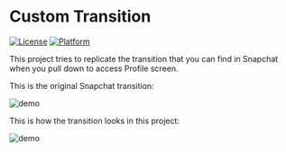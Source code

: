 # Custom Transition

[![License](https://img.shields.io/cocoapods/l/ElasticTransition.svg?style=flat)](http://cocoapods.org/pods/ElasticTransition)
[![Platform](https://img.shields.io/cocoapods/p/ElasticTransition.svg?style=flat)](http://cocoapods.org/pods/ElasticTransition)

This project tries to replicate the transition that you can find in Snapchat when you pull down to access Profile screen.

This is the original Snapchat transition:

![demo](http://microedition.biz/download/GitHub/ezgif.com-video-to-gif-3.gif)

This is how the transition looks in this project:

![demo](http://microedition.biz/download/GitHub/ezgif.com-video-to-gif-2.gif)
